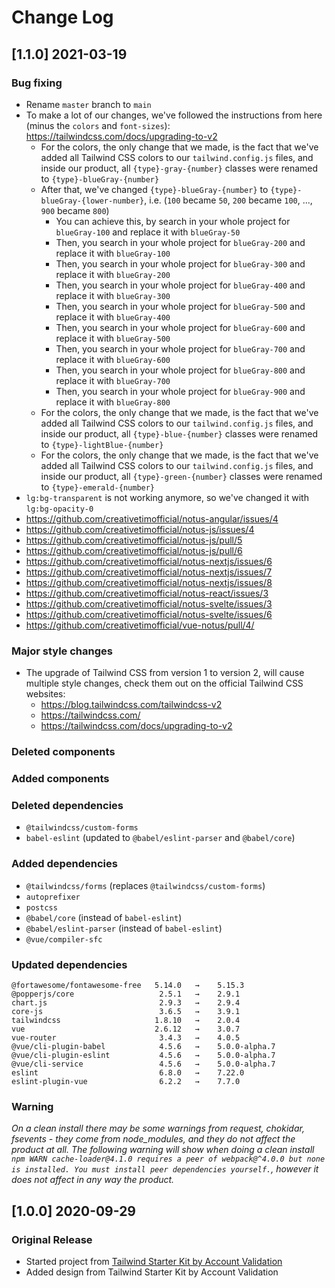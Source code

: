 # Change Log

## [1.1.0] 2021-03-19
### Bug fixing
- Rename `master` branch to `main`
- To make a lot of our changes, we've followed the instructions from here (minus the `colors` and `font-sizes`): https://tailwindcss.com/docs/upgrading-to-v2
  - For the colors, the only change that we made, is the fact that we've added all Tailwind CSS colors to our `tailwind.config.js` files, and inside our product, all `{type}-gray-{number}` classes were renamed to `{type}-blueGray-{number}`
  - After that, we've changed `{type}-blueGray-{number}` to `{type}-blueGray-{lower-number}`, i.e. (`100` became `50`, `200` became `100`, ..., `900` became `800`)
    - You can achieve this, by search in your whole project for `blueGray-100` and replace it with `blueGray-50`
    - Then, you search in your whole project for `blueGray-200` and replace it with `blueGray-100`
    - Then, you search in your whole project for `blueGray-300` and replace it with `blueGray-200`
    - Then, you search in your whole project for `blueGray-400` and replace it with `blueGray-300`
    - Then, you search in your whole project for `blueGray-500` and replace it with `blueGray-400`
    - Then, you search in your whole project for `blueGray-600` and replace it with `blueGray-500`
    - Then, you search in your whole project for `blueGray-700` and replace it with `blueGray-600`
    - Then, you search in your whole project for `blueGray-800` and replace it with `blueGray-700`
    - Then, you search in your whole project for `blueGray-900` and replace it with `blueGray-800`
  - For the colors, the only change that we made, is the fact that we've added all Tailwind CSS colors to our `tailwind.config.js` files, and inside our product, all `{type}-blue-{number}` classes were renamed to `{type}-lightBlue-{number}`
  - For the colors, the only change that we made, is the fact that we've added all Tailwind CSS colors to our `tailwind.config.js` files, and inside our product, all `{type}-green-{number}` classes were renamed to `{type}-emerald-{number}`
- `lg:bg-transparent` is not working anymore, so we've changed it with `lg:bg-opacity-0`
- https://github.com/creativetimofficial/notus-angular/issues/4
- https://github.com/creativetimofficial/notus-js/issues/4
- https://github.com/creativetimofficial/notus-js/pull/5
- https://github.com/creativetimofficial/notus-js/pull/6
- https://github.com/creativetimofficial/notus-nextjs/issues/6
- https://github.com/creativetimofficial/notus-nextjs/issues/7
- https://github.com/creativetimofficial/notus-nextjs/issues/8
- https://github.com/creativetimofficial/notus-react/issues/3
- https://github.com/creativetimofficial/notus-svelte/issues/3
- https://github.com/creativetimofficial/notus-svelte/issues/6
- https://github.com/creativetimofficial/vue-notus/pull/4/
### Major style changes
- The upgrade of Tailwind CSS from version 1 to version 2, will cause multiple style changes, check them out on the official Tailwind CSS websites:
  - https://blog.tailwindcss.com/tailwindcss-v2
  - https://tailwindcss.com/
  - https://tailwindcss.com/docs/upgrading-to-v2
### Deleted components
### Added components
### Deleted dependencies
- `@tailwindcss/custom-forms`
- `babel-eslint` (updated to `@babel/eslint-parser` and `@babel/core`)
### Added dependencies
- `@tailwindcss/forms` (replaces `@tailwindcss/custom-forms`)
- `autoprefixer`
- `postcss`
- `@babel/core` (instead of `babel-eslint`)
- `@babel/eslint-parser` (instead of `babel-eslint`)
- `@vue/compiler-sfc`
### Updated dependencies
```
@fortawesome/fontawesome-free   5.14.0   →    5.15.3
@popperjs/core                   2.5.1   →    2.9.1
chart.js                         2.9.3   →    2.9.4
core-js                          3.6.5   →    3.9.1
tailwindcss                     1.8.10   →    2.0.4
vue                             2.6.12   →    3.0.7
vue-router                       3.4.3   →    4.0.5
@vue/cli-plugin-babel            4.5.6   →    5.0.0-alpha.7
@vue/cli-plugin-eslint           4.5.6   →    5.0.0-alpha.7
@vue/cli-service                 4.5.6   →    5.0.0-alpha.7
eslint                           6.8.0   →    7.22.0
eslint-plugin-vue                6.2.2   →    7.7.0
```
### Warning
_On a clean install there may be some warnings from request, chokidar, fsevents - they come from node_modules, and they do not affect the product at all._
_The following warning will show when doing a clean install `npm WARN cache-loader@4.1.0 requires a peer of webpack@^4.0.0 but none is installed. You must install peer dependencies yourself.`, however it does not affect in any way the product._

## [1.0.0] 2020-09-29
### Original Release
- Started project from [Tailwind Starter Kit by Account Validation](https://www.creative-tim.com/learning-lab/tailwind-starter-kit/presentation?ref=vn-changelog)
- Added design from Tailwind Starter Kit by Account Validation
